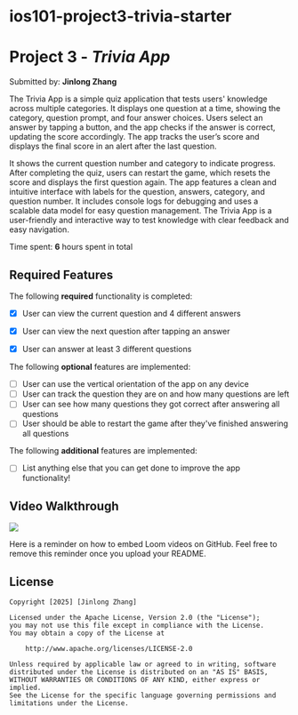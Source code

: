 # ios101-project3-trivia-starter
# Project 3 - *Trivia App*

Submitted by: **Jinlong Zhang**

The Trivia App is a simple quiz application that tests users' knowledge across multiple categories. It displays one question at a time, showing the category, question prompt, and four answer choices. Users select an answer by tapping a button, and the app checks if the answer is correct, updating the score accordingly. The app tracks the user’s score and displays the final score in an alert after the last question.

It shows the current question number and category to indicate progress. After completing the quiz, users can restart the game, which resets the score and displays the first question again. The app features a clean and intuitive interface with labels for the question, answers, category, and question number. It includes console logs for debugging and uses a scalable data model for easy question management. The Trivia App is a user-friendly and interactive way to test knowledge with clear feedback and easy navigation.

Time spent: **6** hours spent in total

## Required Features

The following **required** functionality is completed:

- [x] User can view the current question and 4 different answers
- [x] User can view the next question after tapping an answer
- [x] User can answer at least 3 different questions


The following **optional** features are implemented:

- [ ] User can use the vertical orientation of the app on any device
- [ ] User can track the question they are on and how many questions are left
- [ ] User can see how many questions they got correct after answering all questions
- [ ] User should be able to restart the game after they've finished answering all questions

The following **additional** features are implemented:

- [ ] List anything else that you can get done to improve the app functionality!

## Video Walkthrough
<div>
    <a href="https://www.loom.com/share/6b79642bc73f4f72934ad357a7057ba8">
    </a>
    <a href="https://www.loom.com/share/6b79642bc73f4f72934ad357a7057ba8">
      <img style="max-width:300px;" src="https://cdn.loom.com/sessions/thumbnails/6b79642bc73f4f72934ad357a7057ba8-73daa3e4627b6716-full-play.gif">
    </a>
  </div>

Here is a reminder on how to embed Loom videos on GitHub. Feel free to remove this reminder once you upload your README. 




## License

    Copyright [2025] [Jinlong Zhang]

    Licensed under the Apache License, Version 2.0 (the "License");
    you may not use this file except in compliance with the License.
    You may obtain a copy of the License at

        http://www.apache.org/licenses/LICENSE-2.0

    Unless required by applicable law or agreed to in writing, software
    distributed under the License is distributed on an "AS IS" BASIS,
    WITHOUT WARRANTIES OR CONDITIONS OF ANY KIND, either express or implied.
    See the License for the specific language governing permissions and
    limitations under the License.
